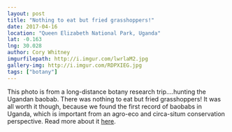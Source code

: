 ```yaml
---
layout: post
title: "Nothing to eat but fried grasshoppers!"
date: 2017-04-16
location: "Queen Elizabeth National Park, Uganda"
lat: -0.163
lng: 30.028
author: Cory Whitney
imgurfilepath: http://i.imgur.com/lwrlaM2.jpg
gallery-img: http://i.imgur.com/RDPXIEG.jpg
tags: ["botany"]
---
```

	
This photo is from a long-distance botany research trip....hunting the Ugandan baobab. There was nothing to eat but fried grasshoppers! It was all worth it though, because we found the first record of baobabs in Uganda, which is important from an agro-eco and circa-situm conservation perspective. Read more about it [here](https://link.springer.com/article/10.1007/s10722-016-0387-y).